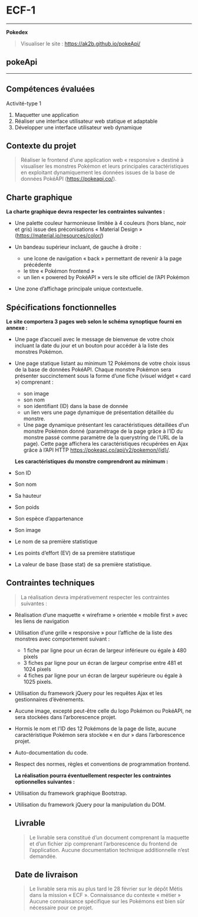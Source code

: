 # ECF-1

---

**Pokedex**

> Visualiser le site : https://ak2b.github.io/pokeApi/

## pokeApi

---

## Compétences évaluées

Activité-type 1

1. Maquetter une application
2. Réaliser une interface utilisateur web statique et adaptable
3. Développer une interface utilisateur web dynamique

## Contexte du projet

> Réaliser le frontend d’une application web « responsive » destiné à visualiser les monstres Pokémon et leurs principales caractéristiques en exploitant dynamiquement les données issues de la base de données PokéAPI (https://pokeapi.co/).

## Charte graphique

**La charte graphique devra respecter les contraintes suivantes :**

- Une palette couleur harmonieuse limitée à 4 couleurs (hors blanc, noir et gris) issue des préconisations « Material Design » (https://material.io/resources/color/)
- Un bandeau supérieur incluant, de gauche à droite :

  - une îcone de navigation « back » permettant de revenir à la page précédente
  - le titre « Pokémon frontend »
  - un lien « powered by PokéAPI » vers le site officiel de l’API Pokémon

- Une zone d’affichage principale unique contextuelle.

## Spécifications fonctionnelles

**Le site comportera 3 pages web selon le schéma synoptique fourni en annexe :**

- Une page d’accueil avec le message de bienvenue de votre choix incluant la date
  du jour et un bouton pour accéder à la liste des monstres Pokémon.
- Une page statique listant au minimum 12 Pokémons de votre choix issus de la base
  de données PokéAPI. Chaque monstre Pokémon sera présenter succinctement sous la forme d’une fiche (visuel widget « card ») comprenant :

  - son image
  - son nom
  - son identifiant (ID) dans la base de donnée
  - un lien vers une page dynamique de présentation détaillée du monstre.
  - Une page dynamique présentant les caractéristiques détaillées d’un monstre
    Pokémon donné (paramétrage de la page grâce à l’ID du monstre passé comme
    paramètre de la querystring de l’URL de la page). Cette page affichera les
    caractéristiques récupérées en Ajax grâce à l’API HTTP
    https://pokeapi.co/api/v2/pokemon/{id}/.

  **Les caractéristiques du monstre comprendront au minimum :**

- Son ID
- Son nom
- Sa hauteur
- Son poids
- Son espèce d’appartenance
- Son image
- Le nom de sa première statistique
- Les points d’effort (EV) de sa première statistique
- La valeur de base (base stat) de sa première statistique.

## Contraintes techniques

> La réalisation devra impérativement respecter les contraintes suivantes :

- Réalisation d’une maquette « wireframe » orientée « mobile first » avec les liens de navigation
- Utilisation d’une grille « responsive » pour l’affiche de la liste des monstres avec comportement suivant :

  - 1 fiche par ligne pour un écran de largeur inférieure ou égale à 480 pixels
  - 3 fiches par ligne pour un écran de largeur comprise entre 481 et 1024 pixels
  - 4 fiches par ligne pour un écran de largeur supérieure ou égale à 1025 pixels.

- Utilisation du framework jQuery pour les requêtes Ajax et les gestionnaires d’événements.
- Aucune image, excepté peut-être celle du logo Pokémon ou PokéAPI, ne sera stockées dans l’arborescence projet.
- Hormis le nom et l’ID des 12 Pokémons de la page de liste, aucune caractéristique Pokémon sera stockée « en dur » dans l’arborescence projet.
- Auto-documentation du code.
- Respect des normes, règles et conventions de programmation frontend.

  **La réalisation pourra éventuellement respecter les contraintes optionnelles suivantes :**

- Utilisation du framework graphique Bootstrap.
- Utilisation du framework jQuery pour la manipulation du DOM.

  ## Livrable

  > Le livrable sera constitué d’un document comprenant la maquette et d’un fichier zip comprenant l’arborescence du frontend de l’application. Aucune documentation technique additionnelle n’est demandée.

  ## Date de livraison

  > Le livrable sera mis au plus tard le 28 février sur le dépôt Métis dans la mission « ECF ».
  > Connaissance du contexte « métier » Aucune connaissance spécifique sur les Pokémons est bien sûr nécessaire pour ce projet.
